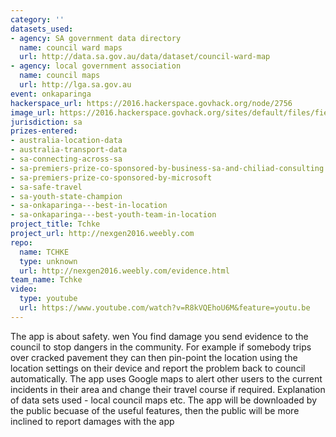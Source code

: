 ```yaml
---
category: ''
datasets_used:
- agency: SA government data directory
  name: council ward maps
  url: http://data.sa.gov.au/data/dataset/council-ward-map
- agency: local government association
  name: council maps
  url: http://lga.sa.gov.au
event: onkaparinga
hackerspace_url: https://2016.hackerspace.govhack.org/node/2756
image_url: https://2016.hackerspace.govhack.org/sites/default/files/field/image/IMG_0820.png
jurisdiction: sa
prizes-entered:
- australia-location-data
- australia-transport-data
- sa-connecting-across-sa
- sa-premiers-prize-co-sponsored-by-business-sa-and-chiliad-consulting
- sa-premiers-prize-co-sponsored-by-microsoft
- sa-safe-travel
- sa-youth-state-champion
- sa-onkaparinga---best-in-location
- sa-onkaparinga---best-youth-team-in-location
project_title: Tchke
project_url: http://nexgen2016.weebly.com
repo:
  name: TCHKE
  type: unknown
  url: http://nexgen2016.weebly.com/evidence.html
team_name: Tchke
video:
  type: youtube
  url: https://www.youtube.com/watch?v=R8kVQEhoU6M&feature=youtu.be
---
```


The app is about safety. wen You find damage you send evidence to the council to stop dangers in the community.
For example if somebody trips over cracked pavement they can then pin-point the location using the location settings on their device and report the problem back to council automatically.
The app uses Google maps to alert other users to the current incidents in their area and change their travel course if required.
Explanation of data sets used - local council maps etc.
The app will be downloaded by the public becuase of the useful features, then the public will be more inclined to report damages with the app